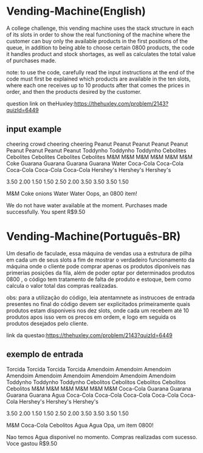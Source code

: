 # Vending-Machine(English)
A college challenge, this vending machine uses the stack structure in each of its slots in order to
show the real functioning of the machine where the customer can buy only the available products
in the first positions of the queue, in addition to being able to choose certain 0800 products, the code
it handles product and stock shortages, as well as calculates the total value of purchases made.


note: to use the code, carefully read the input instructions at the end of the code
must first be explained which products are available in the ten slots, where each one receives up to 10 products
after that comes the prices in order, and then the products desired by the customer.

question link on theHuxley:https://thehuxley.com/problem/2143?quizId=6449


## input example ##


cheering crowd cheering cheering
Peanut Peanut Peanut Peanut
Peanut Peanut Peanut Peanut Peanut
Toddynho Toddynho Toddynho
Cebolites Cebolites Cebolites Cebolites Cebolites
M&M M&M M&M M&M M&M M&M
Coke
Guarana Guarana Guarana Guarana Water
Coca-Cola Coca-Cola Coca-Cola Coca-Cola Coca-Cola
Hershey's Hershey's Hershey's

3.50 2.00 1.50 1.50 2.50 2.00 3.50 3.50 3.50 1.50

M&M
Coke
onions
Water
Water
Oops, an 0800 item!

We do not have water available at the moment.
Purchases made successfully. You spent R$9.50




# Vending-Machine(Português-BR)
Um desafio de faculade, essa máquina de vendas usa a estrutura de pilha em cada um de seus slots a fim de 
mostrar o verdadeiro funcionamento da máquina onde o cliente pode comprar apenas os produtos diponíveis
nas primerias posições da fila, além de poder optar por determinados produtos 0800 , o código
tem tratamento de falta de produto e estoque, bem como calcula o valor total das compras realizadas.


obs: para a utilização do código, leia atentamnete as instrucoes de entrada presentes no final do código
devem ser explicitados primeiramente quais produtos estam disponiveis nos dez slots, onde cada um recebem até 10 produtos
apos isso vem os precos em ordem, e logo em seguida os produtos desejados pelo cliente.

link da questao:https://thehuxley.com/problem/2143?quizId=6449

## exemplo de entrada ##


Torcida Torcida Torcida Torcida
Amendoim Amendoim Amendoim Amendoim
Amendoim Amendoim Amendoim Amendoim Amendoim
Toddynho Toddynho Toddynho
Cebolitos Cebolitos Cebolitos Cebolitos Cebolitos
M&M M&M M&M M&M M&M M&M
Coca-Cola
Guarana Guarana Guarana Guarana Agua
Coca-Cola Coca-Cola Coca-Cola Coca-Cola Coca-Cola
Hershey's Hershey's Hershey's

3.50 2.00 1.50 1.50 2.50 2.00 3.50 3.50 3.50 1.50

M&M
Coca-Cola
Cebolitos
Agua
Agua
Opa, um item 0800!

Nao temos Agua disponivel no momento.
Compras realizadas com sucesso. Voce gastou R$9.50



